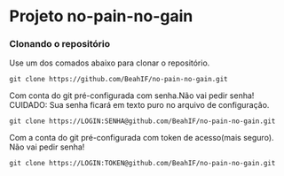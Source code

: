 # Projeto no-pain-no-gain
### Clonando o repositório
Use um dos comados abaixo para clonar o repositório.
```
git clone https://github.com/BeahIF/no-pain-no-gain.git
```
Com conta  do git pré-configurada com senha.Não vai pedir senha!<br />
CUIDADO: Sua senha ficará em texto puro no arquivo de configuração.
```
git clone https://LOGIN:SENHA@github.com/BeahIF/no-pain-no-gain.git
```
Com a conta do git pré-configurada com token de acesso(mais seguro). Não vai pedir senha!
```
git clone https://LOGIN:TOKEN@github.com/BeahIF/no-pain-no-gain.git
```
